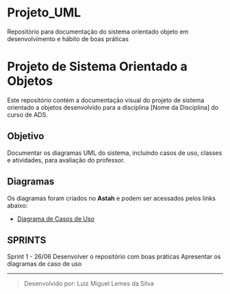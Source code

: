 # Projeto_UML
Repositório para documentação do sistema orientado objeto em desenvolvimento e hábito de boas práticas

# Projeto de Sistema Orientado a Objetos

Este repositório contém a documentação visual do projeto de sistema orientado a objetos desenvolvido para a disciplina [Nome da Disciplina] do curso de ADS.

## Objetivo
Documentar os diagramas UML do sistema, incluindo casos de uso, classes e atividades, para avaliação do professor.

## Diagramas
Os diagramas foram criados no **Astah** e podem ser acessados pelos links abaixo:

- [Diagrama de Casos de Uso](https://1drv.ms/u/c/654cf350b11023d3/EdZe9LOuJtVAv6EZlYtWScEB0ktooReMP8pZ5GvsHBILuw?e=cVUog2)

## SPRINTS

Sprint 1 - 26/06
Desenvolver o repositório com boas práticas
Apresentar os diagramas de caso de uso

---

> Desenvolvido por: Luiz Miguel Lemes da Silva
